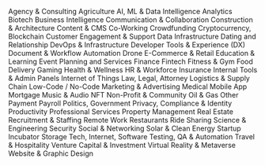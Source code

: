 Agency & Consulting
Agriculture
AI, ML & Data Intelligence
Analytics
Biotech
Business Intelligence
Communication & Collaboration
Construction & Architecture
Content & CMS
Co-Working
Crowdfunding
Cryptocurrency, Blockchain
Customer Engagement & Support
Data Infrastructure
Dating and Relationship
DevOps & Infrastructure
Developer Tools & Experience (DX)
Document & Workflow Automation
Drone
E-Commerce & Retail
Education & Learning
Event Planning and Services
Finance
Fintech
Fitness & Gym
Food Delivery
Gaming
Health & Wellness
HR & Workforce
Insurance
Internal Tools & Admin Panels
Internet of Things
Law, Legal, Attorney
Logistics & Supply Chain
Low-Code / No-Code
Marketing & Advertising
Medical
Mobile App
Mortgage
Music & Audio
NFT
Non-Profit & Community
Oil & Gas
Other
Payment
Payroll
Politics, Government
Privacy, Compliance & Identity
Productivity
Professional Services
Property Management
Real Estate
Recruitment & Staffing
Remote Work
Restaurants
Ride Sharing
Science & Engineering
Security
Social & Networking
Solar & Clean Energy
Startup Incubator
Storage
Tech, Internet, Software
Testing, QA & Automation
Travel & Hospitality
Venture Capital & Investment
Virtual Reality & Metaverse
Website & Graphic Design